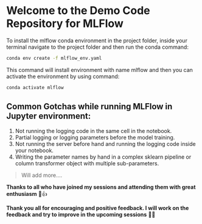 # Welcome to the Demo Code Repository for MLFlow

To install the mlflow conda environment in the project folder, inside your terminal navigate to the project folder and then run the conda command:

```cmd
conda env create -f mlflow_env.yaml
```

This command will install environment with name mlflow and then you can activate the environment by using command:

```cmd
conda activate mlflow
```

## Common Gotchas while running MLFlow in Jupyter environment:

1. Not running the logging code in the same cell in the notebook.
2. Partial logging or logging parameters before the model training.
3. Not running the server before hand and running the logging code inside your notebook.
4. Writing the parameter names by hand in a complex sklearn pipeline or column transformer object with multiple sub-parameters.

> Will add more....

**Thanks to all who have joined my sessions and attending them with great enthusiasm** 👏👍

**Thank you all for encouraging and positive feedback. I will work on the feedback and try to improve in the upcoming sessions** 🙏😊
